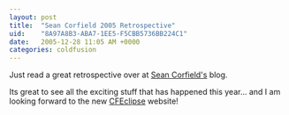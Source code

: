 ```yaml
---
layout: post
title:  "Sean Corfield 2005 Retrospective"
uid:	"8A97A8B3-ABA7-1EE5-F5CBB5736BB224C1"
date:   2005-12-28 11:05 AM +0000
categories: coldfusion
---
```

Just read a great retrospective over at <a href="http://corfield.org/index.cfm/fuseaction/articles.lookat2005" target="_blank">Sean Corfield's</a> blog.

Its great to see all the exciting stuff that has happened this year... and I am looking forward to the new <a href="http://www.cfeclipse.org" target="_blank">CFEclipse</a> website!